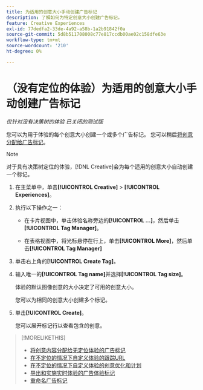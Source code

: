 ```yaml
---
title: 为适用的创意大小手动创建广告标记
description: 了解如何为特定创意大小创建广告标记。
feature: Creative Experiences
exl-id: 77dedfa2-33de-4a92-a58b-1a2b91842f0a
source-git-commit: 5d8b511708008c77e817ccdb00ae02c158dfe63e
workflow-type: tm+mt
source-wordcount: '210'
ht-degree: 0%

---
```


# （没有定位的体验）为适用的创意大小手动创建广告标记

*仅针对没有决策树的体验*
*已关闭的测试版*

您可以为用于体验的每个创意大小创建一个或多个广告标记。 您可以稍后[将创意分配给广告标记](experience-tag-assign-creatives.md)。

>[!NOTE]
>
>对于具有决策树定位的体验，[!DNL Creative]会为每个适用的创意大小自动创建一个标记。

1. 在主菜单中，单击&#x200B;**[!UICONTROL Creative]** > **[!UICONTROL Experiences]**。

1. 执行以下操作之一：

   * 在卡片视图中，单击体验名称旁边的&#x200B;**[!UICONTROL ...]**，然后单击&#x200B;**[!UICONTROL Tag Manager]**。

   * 在表格视图中，将光标悬停在行上，单击&#x200B;**[!UICONTROL More]**，然后单击&#x200B;**[!UICONTROL Tag Manager]**

1. 单击右上角的&#x200B;**[!UICONTROL Create Tag]**。

1. 输入唯一的&#x200B;**[!UICONTROL Tag name]**&#x200B;并选择&#x200B;**[!UICONTROL Tag size]**。

   体验的默认图像创意的大小决定了可用的创意大小。

   您可以为相同的创意大小创建多个标记。<!-- What are the implications? -->

1. 单击&#x200B;**[!UICONTROL Create]**。

   您可以展开标记行以查看包含的创意。

>[!MORELIKETHIS]
>
>* [将创意内容分配给无定位体验的广告标记](experience-tag-assign-creatives.md)
>* [在不定位的情况下自定义体验的跟踪URL](experience-tracking-urls-no-targeting.md)
>* [在不定位的情况下自定义体验的创意优化和计划](experience-optimization-scheduling-no-targeting.md)
>* [导出和实施实时体验的广告体验标记](experience-tag-export.md)
>* [重命名广告标记](experience-tag-rename.md)
